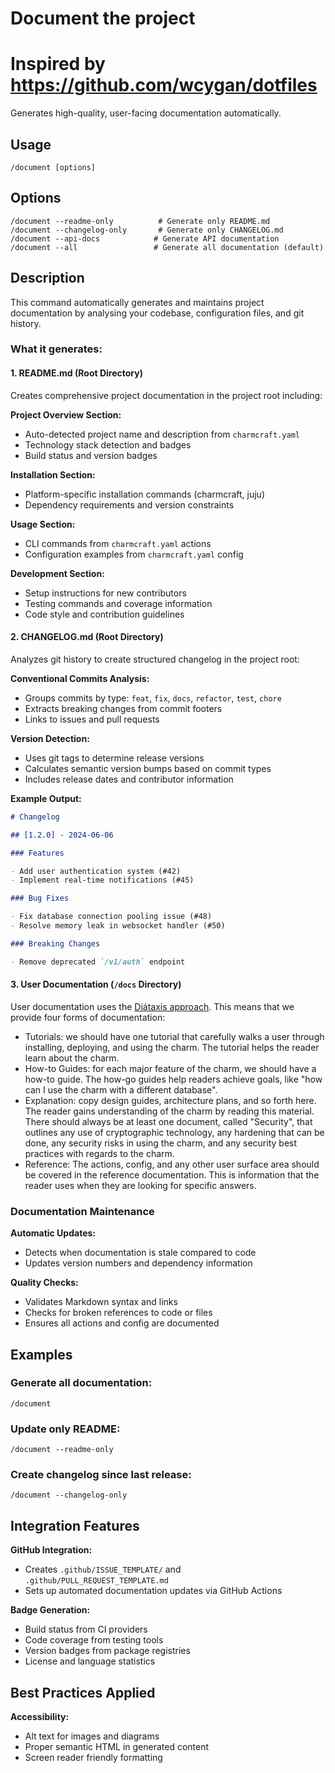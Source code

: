 # Document the project

# Inspired by https://github.com/wcygan/dotfiles

Generates high-quality, user-facing documentation automatically.

## Usage

```
/document [options]
```

## Options

```
/document --readme-only          # Generate only README.md
/document --changelog-only       # Generate only CHANGELOG.md  
/document --api-docs            # Generate API documentation
/document --all                 # Generate all documentation (default)
```

## Description

This command automatically generates and maintains project documentation by analysing your codebase, configuration files, and git history.

### What it generates:

#### 1. README.md (Root Directory)

Creates comprehensive project documentation in the project root including:

**Project Overview Section:**

- Auto-detected project name and description from `charmcraft.yaml`
- Technology stack detection and badges
- Build status and version badges

**Installation Section:**

- Platform-specific installation commands (charmcraft, juju)
- Dependency requirements and version constraints

**Usage Section:**

- CLI commands from `charmcraft.yaml` actions
- Configuration examples from `charmcraft.yaml` config

**Development Section:**

- Setup instructions for new contributors
- Testing commands and coverage information
- Code style and contribution guidelines

#### 2. CHANGELOG.md (Root Directory)

Analyzes git history to create structured changelog in the project root:

**Conventional Commits Analysis:**

- Groups commits by type: `feat`, `fix`, `docs`, `refactor`, `test`, `chore`
- Extracts breaking changes from commit footers
- Links to issues and pull requests

**Version Detection:**

- Uses git tags to determine release versions
- Calculates semantic version bumps based on commit types
- Includes release dates and contributor information

**Example Output:**

```markdown
# Changelog

## [1.2.0] - 2024-06-06

### Features

- Add user authentication system (#42)
- Implement real-time notifications (#45)

### Bug Fixes

- Fix database connection pooling issue (#48)
- Resolve memory leak in websocket handler (#50)

### Breaking Changes

- Remove deprecated `/v1/auth` endpoint
```

#### 3. User Documentation (`/docs` Directory)

User documentation uses the [Diátaxis approach](https://diataxis.fr). This means that we provide four forms of documentation:

* Tutorials: we should have one tutorial that carefully walks a user through installing, deploying, and using the charm. The tutorial helps the reader learn about the charm.
* How-to Guides: for each major feature of the charm, we should have a how-to guide. The how-go guides help readers achieve goals, like "how can I use the charm with a different database".
* Explanation: copy design guides, architecture plans, and so forth here. The reader gains understanding of the charm by reading this material. There should always be at least one document, called "Security", that outlines any use of cryptographic technology, any hardening that can be done, any security risks in using the charm, and any security best practices with regards to the charm.
* Reference: The actions, config, and any other user surface area should be covered in the reference documentation. This is information that the reader uses when they are looking for specific answers.

### Documentation Maintenance

**Automatic Updates:**

- Detects when documentation is stale compared to code
- Updates version numbers and dependency information

**Quality Checks:**

- Validates Markdown syntax and links
- Checks for broken references to code or files
- Ensures all actions and config are documented

## Examples

### Generate all documentation:

```
/document
```

### Update only README:

```
/document --readme-only
```

### Create changelog since last release:

```
/document --changelog-only
```

## Integration Features

**GitHub Integration:**

- Creates `.github/ISSUE_TEMPLATE/` and `.github/PULL_REQUEST_TEMPLATE.md`
- Sets up automated documentation updates via GitHub Actions

**Badge Generation:**

- Build status from CI providers
- Code coverage from testing tools
- Version badges from package registries
- License and language statistics

## Best Practices Applied

**Accessibility:**

- Alt text for images and diagrams
- Proper semantic HTML in generated content
- Screen reader friendly formatting
